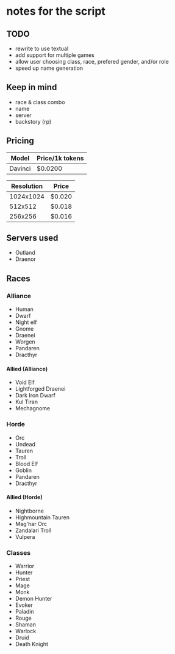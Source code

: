 # notes for the script

## TODO

* rewrite to use textual
* add support for multiple games
* allow user choosing class, race, prefered gender, and/or role
* speed up name generation

## Keep in mind

* race & class combo
* name
* server
* backstory (rp)


## Pricing

| Model   | Price/1k tokens |
|---------|-----------------|
| Davinci | $0.0200         |

| Resolution | Price  |
|------------|--------|
| 1024x1024  | $0.020 |
| 512x512    | $0.018 |
| 256x256    | $0.016 |

## Servers used

* Outland
* Draenor

## Races

### Alliance

* Human
* Dwarf
* Night elf
* Gnome
* Draenei
* Worgen
* Pandaren
* Dracthyr

#### Allied (Alliance)

* Void Elf
* Lightforged Draenei
* Dark Iron Dwarf
* Kul Tiran
* Mechagnome

### Horde

* Orc
* Undead
* Tauren
* Troll
* Blood Elf
* Goblin
* Pandaren
* Dracthyr

#### Allied (Horde)

* Nightborne
* Highmountain Tauren
* Mag'har Orc
* Zandalari Troll
* Vulpera

### Classes

* Warrior
* Hunter
* Priest
* Mage
* Monk
* Demon Hunter
* Evoker
* Paladin
* Rouge
* Shaman
* Warlock
* Druid
* Death Knight
